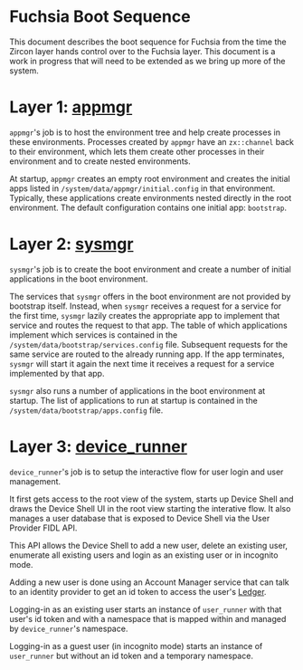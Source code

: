 Fuchsia Boot Sequence
=====================

This document describes the boot sequence for Fuchsia from the time the Zircon
layer hands control over to the Fuchsia layer.  This document is a work in
progress that will need to be extended as we bring up more of the system.

# Layer 1: [appmgr](https://fuchsia.googlesource.com/garnet/+/master/bin/appmgr)

`appmgr`'s job is to host the environment tree and help create
processes in these environments.  Processes created by `appmgr`
have an `zx::channel` back to their environment, which lets them create other
processes in their environment and to create nested environments.

At startup, `appmgr` creates an empty root environment and creates
the initial apps listed in `/system/data/appmgr/initial.config` in
that environment. Typically, these applications create environments nested
directly in the root environment. The default configuration contains one initial
app: `bootstrap`.

# Layer 2: [sysmgr](https://fuchsia.googlesource.com/garnet/+/master/bin/sysmgr/)

`sysmgr`'s job is to create the boot environment and create a number of
 initial applications in the boot environment.

The services that `sysmgr` offers in the boot environment are not provided by
bootstrap itself. Instead, when `sysmgr` receives a request for a service for
the first time, `sysmgr` lazily creates the appropriate app to implement that
service and routes the request to that app. The table of which applications
implement which services is contained in the
`/system/data/bootstrap/services.config` file. Subsequent requests for the same
service are routed to the already running app. If the app terminates,
`sysmgr` will start it again the next time it receives a request for a
service implemented by that app.

`sysmgr` also runs a number of applications in the boot environment at
startup. The list of applications to run at startup is contained in the
`/system/data/bootstrap/apps.config` file.

# Layer 3: [device_runner](https://fuchsia.googlesource.com/peridot/+/master/bin/device_runner/)

`device_runner`'s job is to setup the interactive flow for user login and user
management.

It first gets access to the root view of the system, starts up Device Shell and
draws the Device Shell UI in the root view starting the interative flow. It also
manages a user database that is exposed to Device Shell via the User Provider
FIDL API.

This API allows the Device Shell to add a new user, delete an existing user,
enumerate all existing users and login as an existing user or in incognito mode.

Adding a new user is done using an Account Manager service that can talk to an
identity provider to get an id token to access the user's
[Ledger](https://fuchsia.googlesource.com/peridot/+/master/bin/ledger/).

Logging-in as an existing user starts an instance of `user_runner` with that
user's id token and with a namespace that is mapped within and managed by
`device_runner`'s namespace.

Logging-in as a guest user (in incognito mode) starts an instance of
`user_runner` but without an id token and a temporary namespace.
